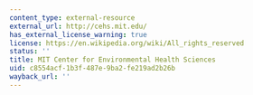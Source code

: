 ```yaml
---
content_type: external-resource
external_url: http://cehs.mit.edu/
has_external_license_warning: true
license: https://en.wikipedia.org/wiki/All_rights_reserved
status: ''
title: MIT Center for Environmental Health Sciences
uid: c8554acf-1b3f-487e-9ba2-fe219ad2b26b
wayback_url: ''
---
```

